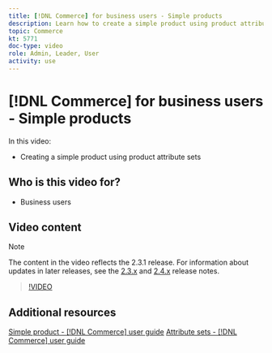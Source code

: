 ```yaml
---
title: [!DNL Commerce] for business users - Simple products
description: Learn how to create a simple product using product attribute sets.
topic: Commerce
kt: 5771
doc-type: video
role: Admin, Leader, User
activity: use
---
```


# [!DNL Commerce] for business users - Simple products

In this video:

- Creating a simple product using product attribute sets

## Who is this video for?

- Business users

## Video content

>[!NOTE]
>
>The content in the video reflects the 2.3.1 release. For information about updates in later releases, see the [ 2.3.x](https://devdocs.magento.com/guides/v2.3/release-notes/bk-release-notes.html) and [2.4.x](https://devdocs.magento.com/guides/v2.4/release-notes/bk-release-notes.html) release notes.

>[!VIDEO](https://video.tv.adobe.com/v/35956?quality=12&learn=on)

## Additional resources

[Simple product - [!DNL Commerce] user guide](https://docs.magento.com/user-guide/catalog/product-create-simple.html)
[Attribute sets - [!DNL Commerce] user guide](https://docs.magento.com/user-guide/stores/attribute-sets.html)
